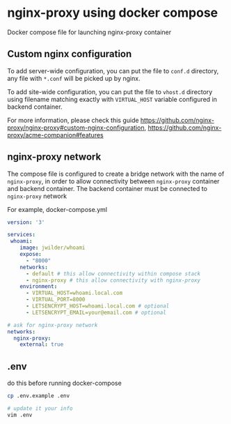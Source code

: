 # nginx-proxy using docker compose

Docker compose file for launching nginx-proxy container

## Custom nginx configuration

To add server-wide configuration, you can put the file to `conf.d` directory, any file with `*.conf` will be picked up by nginx.

To add site-wide configuration, you can put the file to `vhost.d` directory using filename matching exactly with `VIRTUAL_HOST` variable configured in backend container.

For more information, please check this guide https://github.com/nginx-proxy/nginx-proxy#custom-nginx-configuration, https://github.com/nginx-proxy/acme-companion#features

## nginx-proxy network

The compose file is configured to create a bridge network with the name of `nginx-proxy`, in order to allow connectivity between `nginx-proxy` container and backend container. The backend container must be connected to `nginx-proxy` network

For example, docker-compose.yml

```yml
version: '3'

services:
 whoami:
    image: jwilder/whoami
    expose:
      - "8000"
    networks:
      - default # this allow connectivity within compose stack
      - nginx-proxy # this allow connectivity with nginx-proxy
    environment:
      - VIRTUAL_HOST=whoami.local.com
      - VIRTUAL_PORT=8000
      - LETSENCRYPT_HOST=whoami.local.com # optional
      - LETSENCRYPT_EMAIL=your@email.com # optional

# ask for nginx-proxy network
networks:
  nginx-proxy:
    external: true
```

## .env

do this before running docker-compose

```sh
cp .env.example .env

# update it your info
vim .env
```
